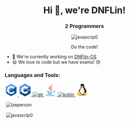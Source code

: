 <h1 align="center">Hi 👋, we're DNFLin!</h1>
<h3 align="center">2 Programmers</h3>

<p align="center"> <img src="https://komarev.com/ghpvc/?username=javascrip0&label=Profile%20views&color=0e75b6&style=flat" alt="javascrip0" /> </p>

<p align="center">Do the code!</p>

- 🔭 We're currently working on [DNFlin-OS](https://github.com/DNFLin/DNF-OS)
- 😃 We love to code but we have exams! 😓

<h3 align="left">Languages and Tools:</h3>
<p align="left"> <a href="https://www.cprogramming.com/" target="_blank" rel="noreferrer"> <img src="https://raw.githubusercontent.com/devicons/devicon/master/icons/c/c-original.svg" alt="c" width="40" height="40"/> </a> <a href="https://www.w3schools.com/cpp/" target="_blank" rel="noreferrer"> <img src="https://raw.githubusercontent.com/devicons/devicon/master/icons/cplusplus/cplusplus-original.svg" alt="cplusplus" width="40" height="40"/> </a> <a href="https://git-scm.com/" target="_blank" rel="noreferrer"> <img src="https://www.vectorlogo.zone/logos/git-scm/git-scm-icon.svg" alt="git" width="40" height="40"/> </a> <a href="https://www.java.com" target="_blank" rel="noreferrer"> <img src="https://raw.githubusercontent.com/devicons/devicon/master/icons/java/java-original.svg" alt="java" width="40" height="40"/> </a> <a href="https://kotlinlang.org" target="_blank" rel="noreferrer"> <img src="https://www.vectorlogo.zone/logos/kotlinlang/kotlinlang-icon.svg" alt="kotlin" width="40" height="40"/> </a> <a href="https://www.linux.org/" target="_blank" rel="noreferrer"> <img src="https://raw.githubusercontent.com/devicons/devicon/master/icons/linux/linux-original.svg" alt="linux" width="40" height="40"/> </a> </p>

<p>&nbsp;<img align="center" src="https://github-readme-stats.vercel.app/api?username=izeperson&show_icons=true&locale=en" alt="izeperson" /></p>

<p>&nbsp;<img align="center" src="https://github-readme-stats.vercel.app/api?username=javascrip0&show_icons=true&locale=en" alt="javascrip0" /></p>
